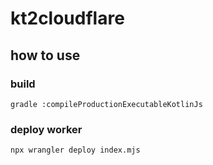 # kt2cloudflare

## how to use

### build
```shell
gradle :compileProductionExecutableKotlinJs
```

### deploy worker
```shell
npx wrangler deploy index.mjs 
```